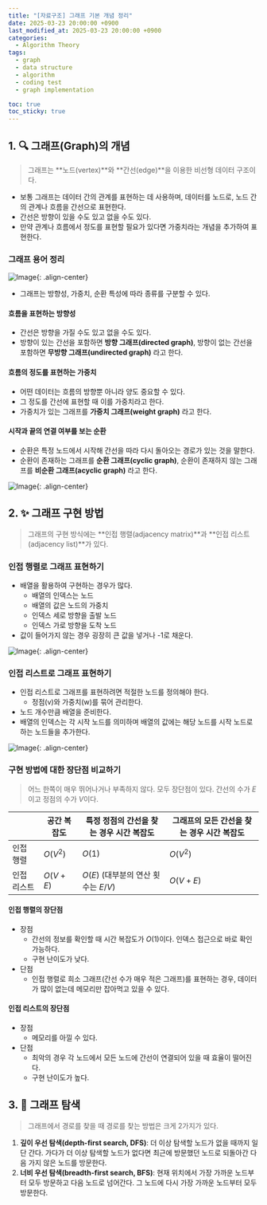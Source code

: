 ```yaml
---
title: "[자료구조] 그래프 기본 개념 정리"
date: 2025-03-23 20:00:00 +0900
last_modified_at: 2025-03-23 20:00:00 +0900
categories:
  - Algorithm Theory
tags:
  - graph
  - data structure
  - algorithm
  - coding test
  - graph implementation

toc: true
toc_sticky: true
---
```


## 1. 🔍 그래프(Graph)의 개념

> 그래프는 **노드(vertex)**와 **간선(edge)**을 이용한 비선형 데이터 구조이다.

- 보통 그래프는 데이터 간의 관계를 표현하는 데 사용하며, 데이터를 노드로, 노드 간의 관계나 흐름을 간선으로 표현한다.
- 간선은 방향이 있을 수도 있고 없을 수도 있다.
- 만약 관계나 흐름에서 정도를 표현할 필요가 있다면 가중치라는 개념을 추가하여 표현한다.

### 그래프 용어 정리

![Image](https://github.com/user-attachments/assets/196f1354-9981-4928-9c5a-a1e5415ea97c){: .align-center}

- 그래프는 방향성, 가중치, 순환 특성에 따라 종류를 구분할 수 있다.

#### 흐름을 표현하는 방향성

- 간선은 방향을 가질 수도 있고 없을 수도 있다.
- 방향이 있는 간선을 포함하면 **방향 그래프(directed graph)**, 방향이 없는 간선을 포함하면 **무방향 그래프(undirected graph)** 라고 한다.

#### 흐름의 정도를 표현하는 가중치

- 어떤 데이터는 흐름의 방향뿐 아니라 양도 중요할 수 있다.
- 그 정도를 간선에 표현할 때 이를 가중치라고 한다.
- 가중치가 있는 그래프를 **가중치 그래프(weight graph)** 라고 한다.

#### 시작과 끝의 연결 여부를 보는 순환

- 순환은 특정 노드에서 시작해 간선을 따라 다시 돌아오는 경로가 있는 것을 말한다.
- 순환이 존재하는 그래프를 **순환 그래프(cyclic graph)**, 순환이 존재하지 않는 그래프를 **비순환 그래프(acyclic graph)** 라고 한다.

![Image](https://github.com/user-attachments/assets/46bbb98b-df1b-4d88-b695-d552fd773ce6){: .align-center}

## 2. ✨ 그래프 구현 방법

> 그래프의 구현 방식에는 **인접 행렬(adjacency matrix)**과 **인접 리스트(adjacency list)**가 있다.

### 인접 행렬로 그래프 표현하기

- 배열을 활용하여 구현하는 경우가 많다.
	- 배열의 인덱스는 노드
	- 배열의 값은 노드의 가중치
	- 인덱스 세로 방향을 출발 노드
	- 인덱스 가로 방향을 도착 노드
- 값이 들어가지 않는 경우 굉장히 큰 값을 넣거나 -1로 채운다.

![Image](https://github.com/user-attachments/assets/46fa4553-8216-42dc-a52a-f796fcadaf02){: .align-center}

### 인접 리스트로 그래프 표현하기

- 인접 리스트로 그래프를 표현하려면 적절한 노드를 정의해야 한다.
	- 정점(v)와 가중치(w)를 묶어 관리한다.
- 노드 개수만큼 배열을 준비한다.
- 배열의 인덱스는 각 시작 노드를 의미하며 배열의 값에는 해당 노드를 시작 노드로 하는 노드들을 추가한다.

![Image](https://github.com/user-attachments/assets/1653907f-e3b7-4c12-b454-cf6ee0d3c19c){: .align-center}

### 구현 방법에 대한 장단점 비교하기

> 어느 한쪽이 매우 뛰어나거나 부족하지 않다. 모두 장단점이 있다. 간선의 수가 $E$이고 정점의 수가 $V$이다.

|        | 공간 복잡도   | 특정 정점의 간선을 찾는 경우 시간 복잡도    | 그래프의 모든 간선을 찾는 경우 시간 복잡도 |
| ------ | -------- | -------------------------- | ------------------------ |
| 인접 행렬  | $O(V^2)$ | $O(1)$                     | $O(V^2)$                 |
| 인접 리스트 | $O(V+E)$ | $O(E)$ (대부분의 연산 횟수는 $E/V$) | $O(V+E)$                 |

#### 인접 행렬의 장단점

- 장점
	- 간선의 정보를 확인할 때 시간 복잡도가 $O(1)$이다. 인덱스 접근으로 바로 확인 가능하다.
	- 구현 난이도가 낮다.
- 단점
	- 인접 행렬로 희소 그래프(간선 수가 매우 적은 그래프)를 표현하는 경우, 데이터가 많이 없는데 메모리만 잡아먹고 있을 수 있다.

#### 인접 리스트의 장단점

- 장점
	- 메모리를 아낄 수 있다.
- 단점
	- 최악의 경우 각 노드에서 모든 노드에 간선이 연결되어 있을 때 효율이 떨어진다.
	- 구현 난이도가 높다.

## 3. 🔄 그래프 탐색

> 그래프에서 경로를 찾을 때 경로를 찾는 방법은 크게 2가지가 있다.

1. **깊이 우선 탐색(depth-first search, DFS)**: 더 이상 탐색할 노드가 없을 때까지 일단 간다. 가다가 더 이상 탐색할 노드가 없다면 최근에 방문했던 노드로 되돌아간 다음 가지 않은 노드를 방문한다.
2. **너비 우선 탐색(breadth-first search, BFS)**: 현재 위치에서 가장 가까운 노드부터 모두 방문하고 다음 노드로 넘어간다. 그 노드에 다시 가장 가까운 노드부터 모두 방문한다.
